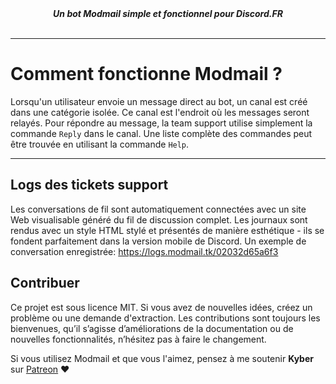 <div align="center">
  <strong><i>Un bot Modmail simple et fonctionnel pour Discord.FR</i></strong>
  <br>
  <br>
</div>

---

# Comment fonctionne Modmail ?

Lorsqu'un utilisateur envoie un message direct au bot, un canal est créé dans une catégorie isolée. Ce canal est l'endroit où les messages seront relayés. Pour répondre au message, la team support utilise simplement la commande `Reply` dans le canal. Une liste complète des commandes peut être trouvée en utilisant la commande `Help`.

---

## Logs des tickets support

Les conversations de fil sont automatiquement connectées avec un site Web visualisable généré du fil de discussion complet. Les journaux sont rendus avec un style HTML stylé et présentés de manière esthétique - ils se fondent parfaitement dans la version mobile de Discord. Un exemple de conversation enregistrée: https://logs.modmail.tk/02032d65a6f3

## Contribuer

Ce projet est sous licence MIT. Si vous avez de nouvelles idées, créez un problème ou une demande d'extraction. Les contributions sont toujours les bienvenues, qu’il s’agisse d’améliorations de la documentation ou de nouvelles fonctionnalités, n’hésitez pas à faire le changement.

Si vous utilisez Modmail et que vous l'aimez, pensez à me soutenir **Kyber** sur [Patreon](https://www.patreon.com/kyber) :heart:
